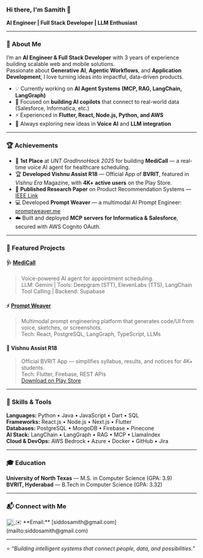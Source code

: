 ### Hi there, I'm Samith 👋  
**AI Engineer | Full Stack Developer | LLM Enthusiast**

---

### 🚀 About Me  
I’m an **AI Engineer & Full Stack Developer** with 3 years of experience building scalable web and mobile solutions.  
Passionate about **Generative AI**, **Agentic Workflows**, and **Application Development**, I love turning ideas into impactful, data-driven products.

- 💡 Currently working on **AI Agent Systems (MCP, RAG, LangChain, LangGraph)**  
- 🧠 Focused on **building AI copilots** that connect to real-world data (Salesforce, Informatica, etc.)  
- ⚡ Experienced in **Flutter, React, Node.js, Python, and AWS**  
- 🎯 Always exploring new ideas in **Voice AI** and **LLM integration**  

---

### 🏆 Achievements  
- 🥇 **1st Place** at *UNT GradInnoHack 2025* for building **MediCall** — a real-time voice AI agent for healthcare scheduling.  
- 🏆 **Developed Vishnu Assist R18** — Official App of **BVRIT**, featured in *Vishnu Era* Magazine, with **4K+ active users** on the Play Store.  
- 🧩 **Published Research Paper** on Product Recommendation Systems — [IEEE Link](https://ieeexplore.ieee.org/document/10212422)  
- 💻 Developed **Prompt Weaver** — a multimodal AI Prompt Engineer: [promptweaver.me](https://promptweaver.me/)  
- ☁️ Built and deployed **MCP servers for Informatica & Salesforce**, secured with AWS Cognito OAuth.  

---

### 🧩 Featured Projects  

#### 🩺 [MediCall](https://vapiiiii.netlify.app/)
> Voice-powered AI agent for appointment scheduling.  
LLM: Gemini | Tools: Deepgram (STT), ElevenLabs (TTS), LangChain Tool Calling | Backend: Supabase  

#### ⚡ [Prompt Weaver](https://promptweaver.me/)
> Multimodal prompt engineering platform that generates code/UI from voice, sketches, or screenshots.  
Tech: React, PostgreSQL, LangGraph, TypeScript, LLMs  

#### 📱 Vishnu Assist R18  
> Official BVRIT App — simplifies syllabus, results, and notices for 4K+ students.  
Tech: Flutter, Firebase, REST APIs  
[Download on Play Store](https://play.google.com/store/apps/details?id=sam.vishnu_syllabus)

---

### 🧠 Skills & Tools  

**Languages:** Python • Java • JavaScript • Dart • SQL  
**Frameworks:** React.js • Node.js • Next.js • Flutter  
**Databases:** PostgreSQL • MongoDB • Firebase • Pinecone  
**AI Stack:** LangChain • LangGraph • RAG • MCP • LlamaIndex  
**Cloud & DevOps:** AWS Bedrock • Azure • Docker • GitHub • Jira  

---

### 🎓 Education  
**University of North Texas** — M.S. in Computer Science (GPA: 3.9)  
**BVRIT, Hyderabad** — B.Tech in Computer Science (GPA: 3.32)  

---

### 📬 Connect with Me  
<a href="https://www.linkedin.com/in/samith-deshai-siddo-787830353/" target="_blank">
  <img align="center" alt="Samith's LinkedIn" width="20px" src="https://cdn.jsdelivr.net/npm/simple-icons@v3/icons/linkedin.svg" />
</a>  
✉️ **Email:** [siddosamith@gmail.com](mailto:siddosamith@gmail.com)  

---

⭐ *“Building intelligent systems that connect people, data, and possibilities.”*  
